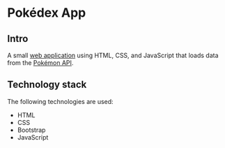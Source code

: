 # Pokédex App

## Intro
A small [web application](https://nejla-eh.github.io/simple-js-app/) using HTML, CSS, and JavaScript that loads
data from the [Pokémon API](https://pokeapi.co/).

## Technology stack
The following technologies are used:
- HTML
- CSS
- Bootstrap
- JavaScript
